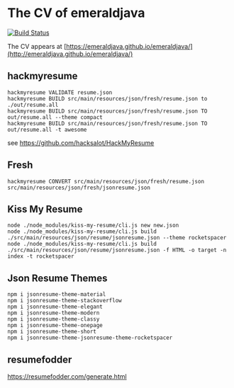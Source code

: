 # The CV of emeraldjava

[![Build Status](https://github.com/emeraldjava/emeraldjava/workflows/build/badge.svg)](https://github.com/emeraldjava/emeraldjava)

The CV appears at [https://emeraldjava.github.io/emeraldjava/](http://emeraldjava.github.io/emeraldjava/)

## hackmyresume

```
hackmyresume VALIDATE resume.json
hackmyresume BUILD src/main/resources/json/fresh/resume.json to ./out/resume.all
hackmyresume BUILD src/main/resources/json/fresh/resume.json TO out/resume.all --theme compact
hackmyresume BUILD src/main/resources/json/fresh/resume.json TO out/resume.all -t awesome
```
see https://github.com/hacksalot/HackMyResume

## Fresh

    hackmyresume CONVERT src/main/resources/json/fresh/resume.json src/main/resources/json/fresh/jsonresume.json

## Kiss My Resume

    node ./node_modules/kiss-my-resume/cli.js new new.json
    node ./node_modules/kiss-my-resume/cli.js build ./src/main/resources/json/resume/jsonresume.json --theme rocketspacer
    node ./node_modules/kiss-my-resume/cli.js build ./src/main/resources/json/resume/jsonresume.json -f HTML -o target -n index -t rocketspacer

## Json Resume Themes

    npm i jsonresume-theme-material
    npm i jsonresume-theme-stackoverflow
    npm i jsonresume-theme-elegant
    npm i jsonresume-theme-modern
    npm i jsonresume-theme-classy
    npm i jsonresume-theme-onepage
    npm i jsonresume-theme-short
    npm i jsonresume-theme-jsonresume-theme-rocketspacer

## resumefodder

https://resumefodder.com/generate.html